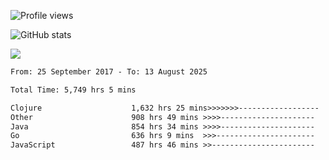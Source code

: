 ![Profile views](https://komarev.com/ghpvc/?username=liuchong)

![GitHub stats](https://github-readme-stats.vercel.app/api?username=liuchong&show_icons=true)

<img src="https://cr-skills-chart-widget.azurewebsites.net/api/api?username=liuchong&skills=Java,JavaScript,Python,Go,Rust,Zig&show-other-skills=true"/>

<!--START_SECTION:waka-->

```txt
From: 25 September 2017 - To: 13 August 2025

Total Time: 5,749 hrs 5 mins

Clojure                    1,632 hrs 25 mins>>>>>>>------------------   28.39 %
Other                      908 hrs 49 mins >>>>---------------------   15.81 %
Java                       854 hrs 34 mins >>>>---------------------   14.86 %
Go                         636 hrs 9 mins  >>>----------------------   11.07 %
JavaScript                 487 hrs 46 mins >>-----------------------   08.48 %
```

<!--END_SECTION:waka-->

